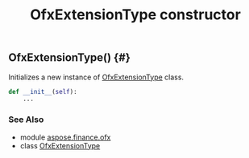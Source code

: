 ﻿---
title: OfxExtensionType constructor
second_title: Aspose.Finance for Python via .NET API References
description: 
type: docs
weight: 10
url: /python-net/aspose.finance.ofx/ofxextensiontype/__init__/
is_root: false
---

## OfxExtensionType() {#}

Initializes a new instance of [OfxExtensionType](/finance/python-net/aspose.finance.ofx/ofxextensiontype) class.



```python
def __init__(self):
    ...
```





### See Also
* module [aspose.finance.ofx](../../)
* class [OfxExtensionType](/finance/python-net/aspose.finance.ofx/ofxextensiontype)

